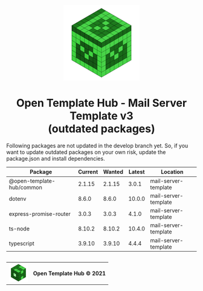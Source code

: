 <p align="center">
  <a href="https://opentemplatehub.com">
    <img src="https://raw.githubusercontent.com/open-template-hub/open-template-hub.github.io/master/assets/logo/server/mail-server-logo.png" alt="Logo" width=200>
  </a>
</p>


<h1 align="center">
Open Template Hub - Mail Server Template v3
  <br/>
(outdated packages)
</h1>

Following packages are not updated in the develop branch yet. So, if you want to update outdated packages on your own risk, update the package.json and install dependencies.

| Package                     | Current   | Wanted   | Latest   | Location |
| --- | --- | --- | --- | --- |
| @open-template-hub/common   |  2.1.15   | 2.1.15   |  3.0.1   | mail-server-template |
| dotenv                      |   8.6.0   |  8.6.0   | 10.0.0   | mail-server-template |
| express-promise-router      |   3.0.3   |  3.0.3   |  4.1.0   | mail-server-template |
| ts-node                     |  8.10.2   | 8.10.2   | 10.4.0   | mail-server-template |
| typescript                  |  3.9.10   | 3.9.10   |  4.4.4   | mail-server-template |

<table align="right"><tr><td><a href="https://opentemplatehub.com"><img src="https://raw.githubusercontent.com/open-template-hub/open-template-hub.github.io/master/assets/logo/brand-logo.png" width="50px" alt="oth"/></a></td><td><b>Open Template Hub © 2021</b></td></tr></table>

